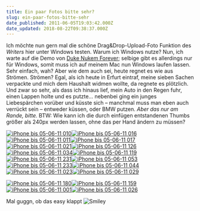 ```yaml
---
title: Ein paar Fotos bitte sehr?
slug: ein-paar-fotos-bitte-sehr
date_published: 2011-06-05T19:03:42.000Z
date_updated: 2018-08-22T09:38:37.000Z
---
```


Ich möchte nun gern mal die schöne Drag&Drop-Upload-Foto Funktion des *Writers* hier unter Windows testen. Warum ich Windows nutze? Nun, ich warte auf die Demo von [Duke Nukem Forever](__GHOST_URL__/duke-demo-und-launchtrailer-verfuegbar/); selbige gibt es allerdings nur für Windows, somit muss ich auf meinem Mac nun Windows laufen lassen. Sehr einfach, wah? Aber wie dem auch sei, heute regnet es wie aus Strömen. Strömen? Egal, als ich heute in Erfurt eintraf, meine sieben Sachen verpackte und mich dem Haushalt widmen wollte, da regnete es plötzlich. Und zwar so sehr, als dass ich hinaus lief, mein Auto in den Regen fuhr, einen Lappen holte und es putzte… nebenbei ging ein junges Liebespärchen vorüber und küsste sich – manchmal muss man eben auch verrückt sein – entweder küssen, oder BMW putzen. *Aber das nur am Rande, bitte.* BTW: Wie kann ich die durch einfügen entstandenen Thumbs größer als 240px werden lassen, ohne das per Hand ändern zu müssen?

[![iPhone bis 05-06-11 010](//picdump.thafaker.de/2011/06/iPhone-bis-05-06-11-010_thumb1.jpg)](http://picdump.thafaker.de/2011/06/iPhone-bis-05-06-11-0101.jpg)[![iPhone bis 05-06-11 016](//picdump.thafaker.de/2011/06/iPhone-bis-05-06-11-016_thumb1.jpg)](http://picdump.thafaker.de/2011/06/iPhone-bis-05-06-11-0161.jpg)[![iPhone bis 05-06-11 011](//picdump.thafaker.de/2011/06/iPhone-bis-05-06-11-011_thumb1.jpg)](http://picdump.thafaker.de/2011/06/iPhone-bis-05-06-11-0111.jpg)[![iPhone bis 05-06-11 017](//picdump.thafaker.de/2011/06/iPhone-bis-05-06-11-017_thumb1.jpg)](http://picdump.thafaker.de/2011/06/iPhone-bis-05-06-11-0171.jpg)[![iPhone bis 05-06-11 021](//picdump.thafaker.de/2011/06/iPhone-bis-05-06-11-021_thumb1.jpg)](http://picdump.thafaker.de/2011/06/iPhone-bis-05-06-11-0211.jpg)[![iPhone bis 05-06-11 126](//picdump.thafaker.de/2011/06/iPhone-bis-05-06-11-126_thumb1.jpg)](http://picdump.thafaker.de/2011/06/iPhone-bis-05-06-11-1261.jpg)[![iPhone bis 05-06-11 034](//picdump.thafaker.de/2011/06/iPhone-bis-05-06-11-034_thumb1.jpg)](http://picdump.thafaker.de/2011/06/iPhone-bis-05-06-11-0341.jpg)[![iPhone bis 05-06-11 119](//picdump.thafaker.de/2011/06/iPhone-bis-05-06-11-119_thumb1.jpg)](http://picdump.thafaker.de/2011/06/iPhone-bis-05-06-11-1191.jpg)[![iPhone bis 05-06-11 231](//picdump.thafaker.de/2011/06/iPhone-bis-05-06-11-231_thumb1.jpg)](http://picdump.thafaker.de/2011/06/iPhone-bis-05-06-11-2311.jpg)[![iPhone bis 05-06-11 053](//picdump.thafaker.de/2011/06/iPhone-bis-05-06-11-053_thumb1.jpg)](http://picdump.thafaker.de/2011/06/iPhone-bis-05-06-11-0531.jpg)[![iPhone bis 05-06-11 233](//picdump.thafaker.de/2011/06/iPhone-bis-05-06-11-233_thumb1.jpg)](http://picdump.thafaker.de/2011/06/iPhone-bis-05-06-11-2331.jpg)[![iPhone bis 05-06-11 044](//picdump.thafaker.de/2011/06/iPhone-bis-05-06-11-044_thumb1.jpg)](http://picdump.thafaker.de/2011/06/iPhone-bis-05-06-11-0441.jpg)[![iPhone bis 05-06-11 023](//picdump.thafaker.de/2011/06/iPhone-bis-05-06-11-023_thumb1.jpg)](http://picdump.thafaker.de/2011/06/iPhone-bis-05-06-11-0231.jpg)[![iPhone bis 05-06-11 029](//picdump.thafaker.de/2011/06/iPhone-bis-05-06-11-029_thumb1.jpg)](http://picdump.thafaker.de/2011/06/iPhone-bis-05-06-11-0291.jpg)

[![iPhone bis 05-06-11 180](//picdump.thafaker.de/2011/06/iPhone-bis-05-06-11-180_thumb1.jpg)](http://picdump.thafaker.de/2011/06/iPhone-bis-05-06-11-1801.jpg)[![iPhone bis 05-06-11 159](//picdump.thafaker.de/2011/06/iPhone-bis-05-06-11-159_thumb1.jpg)](http://picdump.thafaker.de/2011/06/iPhone-bis-05-06-11-1591.jpg)[![iPhone bis 05-06-11 001](//picdump.thafaker.de/2011/06/iPhone-bis-05-06-11-001_thumb1.jpg)](http://picdump.thafaker.de/2011/06/iPhone-bis-05-06-11-0011.jpg)[![iPhone bis 05-06-11 026](//picdump.thafaker.de/2011/06/iPhone-bis-05-06-11-026_thumb1.jpg)](http://picdump.thafaker.de/2011/06/iPhone-bis-05-06-11-0261.jpg)

Mal guggn, ob das easy klappt ![Smiley](//picdump.thafaker.de/2011/06/wlEmoticon-smile.png)
